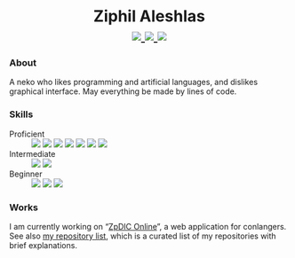 <div align="center">
<h1>
  Ziphil Aleshlas<br>
  <a href="https://twitter.com/Ziphil">
    <img src="https://img.shields.io/twitter/follow/Ziphil?label=Twitter&logo=twitter&logoColor=white&labelColor=1DA1F2&color=555555&style=flat">
  </a>
  <a href="https://github.com/Ziphil">
    <img src="https://img.shields.io/github/followers/Ziphil?label=Github&logo=github&logoColor=white&labelColor=24292E&color=555555&style=flat">
  </a>
  <a href="http://ziphil.com">
    <img src="https://img.shields.io/badge/-My%20Website-white?color=5966A6&style=flat">
  </a>
</h1>
</div>


### About
A neko who likes programming and artificial languages, and dislikes graphical interface.
May everything be made by lines of code.

### Skills
<dl>
  <dt>Proficient</dt>
  <dd>
    <img src="https://img.shields.io/badge/-TypeScript-007ACC.svg?logo=typescript&logoColor=white&style=flat">
    <img src="https://img.shields.io/badge/-JavaScript-D8C007.svg?logo=javascript&logoColor=white&style=flat">
    <img src="https://img.shields.io/badge/-Groovy-4298B8.svg?logo=groovy&logoColor=white&style=flat">
    <img src="https://img.shields.io/badge/-Ruby-CC342D.svg?logo=ruby&logoColor=white&style=flat">
    <img src="https://img.shields.io/badge/-HTML-E34F26.svg?logo=html5&logoColor=white&style=flat">
    <img src="https://img.shields.io/badge/-SCSS-CC6699.svg?logo=sass&logoColor=white&style=flat">
    <img src="https://img.shields.io/badge/-CSS-1572B6.svg?logo=css3&logoColor=white&style=flat">
  </dd>
  <dt>Intermediate</dt>
  <dd>
    <img src="https://img.shields.io/badge/-Java-007396.svg?logo=java&logoColor=white&style=flat">
    <img src="https://img.shields.io/badge/-Haskell-5D4F85.svg?logo=haskell&logoColor=white&style=flat">
  </dd>
  <dt>Beginner</dt>
  <dd>
    <img src="https://img.shields.io/badge/-Kotlin-0095D5.svg?logo=kotlin&logoColor=white&style=flat">
    <img src="https://img.shields.io/badge/-C%23-239120.svg?logo=c-sharp&logoColor=white&style=flat">
    <img src="https://img.shields.io/badge/-Python-3776AB.svg?logo=python&logoColor=white&style=flat">
  </dd>
</dl>

### Works
I am currently working on “[ZpDIC Online](https://github.com/Ziphil/ZpdicOnlineNova)”, a web application for conlangers.
See also [my repository list](https://github.com/Ziphil/Repositories), which is a curated list of my repositories with brief explanations.
